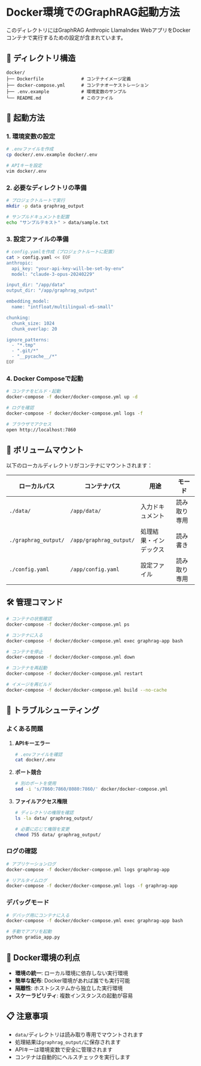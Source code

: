 # Docker環境でのGraphRAG起動方法

このディレクトリにはGraphRAG Anthropic LlamaIndex WebアプリをDockerコンテナで実行するための設定が含まれています。

## 📁 ディレクトリ構造

```
docker/
├── Dockerfile              # コンテナイメージ定義
├── docker-compose.yml      # コンテナオーケストレーション
├── .env.example            # 環境変数のサンプル
└── README.md               # このファイル
```

## 🚀 起動方法

### 1. 環境変数の設定

```bash
# .envファイルを作成
cp docker/.env.example docker/.env

# APIキーを設定
vim docker/.env
```

### 2. 必要なディレクトリの準備

```bash
# プロジェクトルートで実行
mkdir -p data graphrag_output

# サンプルドキュメントを配置
echo "サンプルテキスト" > data/sample.txt
```

### 3. 設定ファイルの準備

```bash
# config.yamlを作成（プロジェクトルートに配置）
cat > config.yaml << EOF
anthropic:
  api_key: "your-api-key-will-be-set-by-env"
  model: "claude-3-opus-20240229"

input_dir: "/app/data"
output_dir: "/app/graphrag_output"

embedding_model:
  name: "intfloat/multilingual-e5-small"

chunking:
  chunk_size: 1024
  chunk_overlap: 20

ignore_patterns:
  - "*.tmp"
  - ".git/*"
  - "__pycache__/*"
EOF
```

### 4. Docker Composeで起動

```bash
# コンテナをビルド・起動
docker-compose -f docker/docker-compose.yml up -d

# ログを確認
docker-compose -f docker/docker-compose.yml logs -f

# ブラウザでアクセス
open http://localhost:7860
```

## 📂 ボリュームマウント

以下のローカルディレクトリがコンテナにマウントされます：

| ローカルパス | コンテナパス | 用途 | モード |
|-------------|-------------|------|-------|
| `./data/` | `/app/data/` | 入力ドキュメント | 読み取り専用 |
| `./graphrag_output/` | `/app/graphrag_output/` | 処理結果・インデックス | 読み書き |
| `./config.yaml` | `/app/config.yaml` | 設定ファイル | 読み取り専用 |

## 🛠️ 管理コマンド

```bash
# コンテナの状態確認
docker-compose -f docker/docker-compose.yml ps

# コンテナに入る
docker-compose -f docker/docker-compose.yml exec graphrag-app bash

# コンテナを停止
docker-compose -f docker/docker-compose.yml down

# コンテナを再起動
docker-compose -f docker/docker-compose.yml restart

# イメージを再ビルド
docker-compose -f docker/docker-compose.yml build --no-cache
```

## 🔧 トラブルシューティング

### よくある問題

1. **APIキーエラー**
   ```bash
   # .envファイルを確認
   cat docker/.env
   ```

2. **ポート競合**
   ```bash
   # 別のポートを使用
   sed -i 's/7860:7860/8080:7860/' docker/docker-compose.yml
   ```

3. **ファイルアクセス権限**
   ```bash
   # ディレクトリの権限を確認
   ls -la data/ graphrag_output/
   
   # 必要に応じて権限を変更
   chmod 755 data/ graphrag_output/
   ```

### ログの確認

```bash
# アプリケーションログ
docker-compose -f docker/docker-compose.yml logs graphrag-app

# リアルタイムログ
docker-compose -f docker/docker-compose.yml logs -f graphrag-app
```

### デバッグモード

```bash
# デバッグ用にコンテナに入る
docker-compose -f docker/docker-compose.yml exec graphrag-app bash

# 手動でアプリを起動
python gradio_app.py
```

## 🐳 Docker環境の利点

- **環境の統一**: ローカル環境に依存しない実行環境
- **簡単な配布**: Docker環境があれば誰でも実行可能
- **隔離性**: ホストシステムから独立した実行環境
- **スケーラビリティ**: 複数インスタンスの起動が容易

## 📋 注意事項

- `data/`ディレクトリは読み取り専用でマウントされます
- 処理結果は`graphrag_output/`に保存されます
- APIキーは環境変数で安全に管理されます
- コンテナは自動的にヘルスチェックを実行します